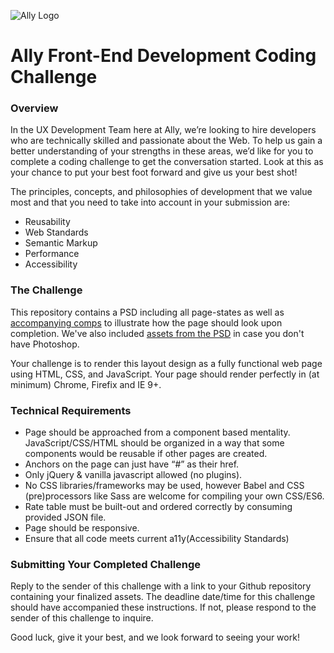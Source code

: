 ![Ally Logo](http://marketing.tradeking.com/page/ally-and-tradeking-learn-more/i/logo_ally-doitright.png)

# Ally Front-End Development Coding Challenge

### Overview

In the UX Development Team here at Ally, we’re looking to hire developers who are technically skilled and passionate about the Web. To help us gain a better understanding of your strengths in these areas, we’d like for you to complete a coding challenge to get the conversation started. Look at this as your chance to put your best foot forward and give us your best shot!

The principles, concepts, and philosophies of development that we value most and that you need to take into account in your submission are:

*	Reusability
* Web Standards
*	Semantic Markup
*	Performance
*	Accessibility

### The Challenge

This repository contains a PSD including all page-states as well as [accompanying comps](https://github.com/allylabs/fed-coding-challenge/tree/public/assets/comps) to illustrate how the page should look upon completion. We've also included [assets from the PSD](https://github.com/allylabs/fed-coding-challenge/tree/public/assets/img) in case you don't have Photoshop.

Your challenge is to render this layout design as a fully functional web page using HTML, CSS, and JavaScript. Your page should render perfectly in (at minimum) Chrome, Firefix and IE 9+.

### Technical Requirements

* Page should be approached from a component based mentality. JavaScript/CSS/HTML should be organized in a way that some components would be reusable if other pages are created.
* Anchors on the page can just have “#” as their href.
* Only jQuery & vanilla javascript allowed (no plugins).
* No CSS libraries/frameworks may be used, however Babel and CSS (pre)processors like Sass are welcome for compiling your own CSS/ES6.
*	Rate table must be built-out and ordered correctly by consuming provided JSON file.
* Page should be responsive.
* Ensure that all code meets current a11y(Accessibility Standards)

### Submitting Your Completed Challenge

Reply to the sender of this challenge with a link to your Github repository containing your finalized assets. The deadline date/time for this challenge should have accompanied these instructions. If not, please respond to the sender of this challenge to inquire.

Good luck, give it your best, and we look forward to seeing your work!

